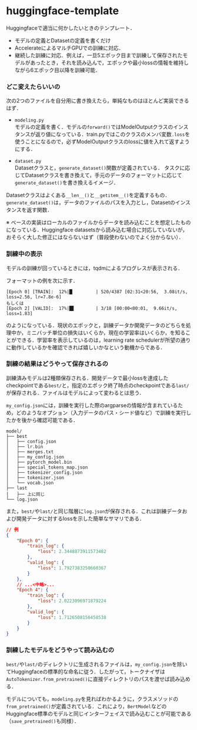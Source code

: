 # huggingface-template

Huggingfaceで適当に何かしたいときのテンプレート．

- モデルの定義とDatasetの定義を書くだけ
- AccelerateによるマルチGPUでの訓練に対応．
- 継続した訓練に対応．例えば，一旦5エポック目まで訓練して保存されたモデルがあったとき，それを読み込んで，エポックや最小lossの情報を維持しながら6エポック目以降を訓練可能．

### どこ変えたらいいの

次の2つのファイルを自分用に書き換えたら，単純なものはほとんど実装できるはず．

- `modeling.py`  
モデルの定義を書く．モデルの`forward()`ではModelOutputクラスのインスタンスが返り値になっている．train.pyではこのクラスのメンバ変数`.loss`を使うことになるので，必ずModelOutputクラスのlossに値を入れて返すようにする．

- `dataset.py`  
Datasetクラスと，`generate_dataset()`関数が定義されている．
タスクに応じてDatasetクラスを書き換えて，手元のデータのフォーマットに応じて`generate_dataset()`を書き換えるイメージ．
  
Datasetクラスはよくある`__len__()`と`__getitem__()`を定義するもの．  
`generate_dataset()`は，データのファイルのパスを入力とし，Datasetのインスタンスを返す関数．

※ ベースの実装はローカルのファイルからデータを読み込むことを想定したものになっている．Huggingface datasetsから読み込む場合に対応していないが，おそらく大した修正にはならないはず（普段使わないのでよく分からない）．

### 訓練中の表示
モデルの訓練が回っているときには，tqdmによるプログレスが表示される．

フォーマットの例を次に示す．
```
[Epoch 0] [TRAIN]:  12%|█▏        | 520/4387 [02:31<20:56,  3.08it/s, loss=2.56, lr=7.8e-6]
もしくは
[Epoch 2] [VALID]:  17%|█▋        | 3/18 [00:00<00:01,  9.66it/s, loss=1.83]
```
のようになっている．現状のエポックと，訓練データか開発データのどちらを処理中か，ミニバッチ単位の損失はいくらか，現在の学習率はいくらか，を知ることができる．学習率を表示しているのは，learning rate schedulerが所望の通りに動作しているかを確認できれば嬉しいかなという動機からである．


### 訓練の結果はどうやって保存されるの
訓練済みモデルは2種類保存される．開発データで最小lossを達成したcheckpointである`best/`と，指定のエポック終了時点のcheckpointである`last/`が保存される．ファイルはモデルによって変わるとは思う．

`my_config.json`には，訓練を実行した際のargparseの情報が含まれているため，どのようなオプション（入力データのパス・シード値など）で訓練を実行したかを後から確認可能である．

```
model/
├── best
│   ├── config.json
│   ├── lr.bin
│   ├── merges.txt
│   ├── my_config.json
│   ├── pytorch_model.bin
│   ├── special_tokens_map.json
│   ├── tokenizer_config.json
│   ├── tokenizer.json
│   └── vocab.json
├── last
│   ├── 上に同じ
└── log.json
```

また，`best/`や`last/`と同じ階層に`log.json`が保存される．これは訓練データおよび開発データに対するlossを示した簡単なサマリである．
```json
// 例
{
    "Epoch 0": {
        "train_log": {
            "loss": 2.3448873911573482
        },
        "valid_log": {
            "loss": 1.7927383250660367
        }
    },
    // ...<中略>...
    "Epoch 4": {
        "train_log": {
            "loss": 2.0223096971879224
        },
        "valid_log": {
            "loss": 1.7126508156458538
        }
    }
}
```

### 訓練したモデルをどうやって読み込むの

`best/`や`last/`のディレクトリに生成されるファイルは，`my_config.json`を除いてHuggingfaceの標準的な命名に従う．したがって，トークナイザは`AutoTokenizer.from_pretrained()`に直接ディレクトリのパスを渡せば読み込める．

モデルについても，`modeling.py`を見ればわかるように，クラスメソッドの`from_pretrained()`が定義されている．これにより，`BertModel`などのHuggingface標準のモデルと同じインターフェイスで読み込むことが可能である（`save_pretrained()`も同様）．

